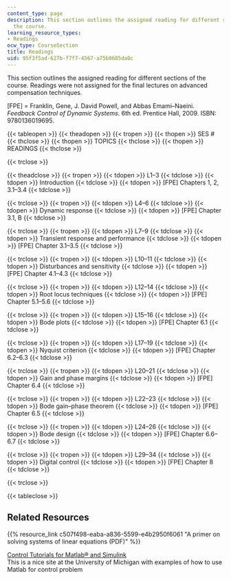 ```yaml
---
content_type: page
description: This section outlines the assigned reading for different sections of
  the course.
learning_resource_types:
- Readings
ocw_type: CourseSection
title: Readings
uid: 95f3f5ad-627b-f7f7-4567-a75b0685da0c
---
```


This section outlines the assigned reading for different sections of the course. Readings were not assigned for the final lectures on advanced compensation techniques.

\[FPE\] = Franklin, Gene, J. David Powell, and Abbas Emami–Naeini. _Feedback Control of Dynamic Systems_. 6th ed. Prentice Hall, 2009. ISBN: 9780136019695.

{{< tableopen >}}
{{< theadopen >}}
{{< tropen >}}
{{< thopen >}}
SES #
{{< thclose >}}
{{< thopen >}}
TOPICS
{{< thclose >}}
{{< thopen >}}
READINGS
{{< thclose >}}

{{< trclose >}}

{{< theadclose >}}
{{< tropen >}}
{{< tdopen >}}
L1–3
{{< tdclose >}}
{{< tdopen >}}
Introduction
{{< tdclose >}}
{{< tdopen >}}
\[FPE\] Chapters 1, 2, 3.1–3.4
{{< tdclose >}}

{{< trclose >}}
{{< tropen >}}
{{< tdopen >}}
L4–6
{{< tdclose >}}
{{< tdopen >}}
Dynamic response
{{< tdclose >}}
{{< tdopen >}}
\[FPE\] Chapter 3.1, B
{{< tdclose >}}

{{< trclose >}}
{{< tropen >}}
{{< tdopen >}}
L7–9
{{< tdclose >}}
{{< tdopen >}}
Transient response and performance
{{< tdclose >}}
{{< tdopen >}}
\[FPE\] Chapter 3.1–3.5
{{< tdclose >}}

{{< trclose >}}
{{< tropen >}}
{{< tdopen >}}
L10–11
{{< tdclose >}}
{{< tdopen >}}
Disturbances and sensitivity
{{< tdclose >}}
{{< tdopen >}}
\[FPE\] Chapter 4.1–4.3
{{< tdclose >}}

{{< trclose >}}
{{< tropen >}}
{{< tdopen >}}
L12–14
{{< tdclose >}}
{{< tdopen >}}
Root locus techniques
{{< tdclose >}}
{{< tdopen >}}
\[FPE\] Chapter 5.1–5.6
{{< tdclose >}}

{{< trclose >}}
{{< tropen >}}
{{< tdopen >}}
L15–16
{{< tdclose >}}
{{< tdopen >}}
Bode plots
{{< tdclose >}}
{{< tdopen >}}
\[FPE\] Chapter 6.1
{{< tdclose >}}

{{< trclose >}}
{{< tropen >}}
{{< tdopen >}}
L17–19
{{< tdclose >}}
{{< tdopen >}}
Nyquist criterion
{{< tdclose >}}
{{< tdopen >}}
\[FPE\] Chapter 6.2–6.3
{{< tdclose >}}

{{< trclose >}}
{{< tropen >}}
{{< tdopen >}}
L20–21
{{< tdclose >}}
{{< tdopen >}}
Gain and phase margins
{{< tdclose >}}
{{< tdopen >}}
\[FPE\] Chapter 6.4
{{< tdclose >}}

{{< trclose >}}
{{< tropen >}}
{{< tdopen >}}
L22–23
{{< tdclose >}}
{{< tdopen >}}
Bode gain–phase theorem
{{< tdclose >}}
{{< tdopen >}}
\[FPE\] Chapter 6.5
{{< tdclose >}}

{{< trclose >}}
{{< tropen >}}
{{< tdopen >}}
L24–26
{{< tdclose >}}
{{< tdopen >}}
Bode design
{{< tdclose >}}
{{< tdopen >}}
\[FPE\] Chapter 6.6–6.7
{{< tdclose >}}

{{< trclose >}}
{{< tropen >}}
{{< tdopen >}}
L29–34
{{< tdclose >}}
{{< tdopen >}}
Digital control
{{< tdclose >}}
{{< tdopen >}}
\[FPE\] Chapter 8
{{< tdclose >}}

{{< trclose >}}

{{< tableclose >}}

Related Resources
-----------------

{{% resource_link c507f498-eaba-a836-5599-e4b2950f6061 "A primer on solving systems of linear equations (PDF)" %}}

[Control Tutorials for Matlab® and Simulink](http://ctms.engin.umich.edu/CTMS/index.php?aux=Home)  
This is a nice site at the University of Michigan with examples of how to use Matlab for control problem